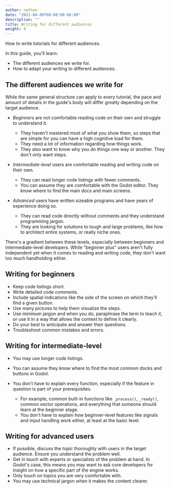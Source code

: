 ```yaml
---
author: nathan
date: "2021-04-09T00:00:00-06:00"
description: ""
title: Writing for different audiences
weight: 4
---
```


How to write tutorials for different audiences.

In this guide, you'll learn:

- The different audiences we write for.
- How to adapt your writing to different audiences.

## The different audiences we write for

While the same general structure can apply to every tutorial, the pace and amount of details in the guide's body will differ greatly depending on the target audience.

- _Beginners_ are not comfortable reading code on their own and struggle to understand it.

  - They haven't mastered most of what you show them, so steps that are simple for you can have a high cognitive load for them.
  - They need a lot of information regarding how things work.
  - They also want to know why you do things one way or another. They don't only want steps.

- _Intermediate-level_ users are comfortable reading and writing code on their own.

  - They can read longer code listings with fewer comments.
  - You can assume they are comfortable with the Godot editor. They know where to find the main docs and main screens.

- _Advanced_ users have written sizeable programs and have years of experience doing so.

  - They can read code directly without comments and they understand programming jargon.
  - They are looking for solutions to tough and large problems, like how to architect entire systems, or really niche ones.

There's a gradient between these levels, especially between beginners and intermediate-level developers. While "beginner plus" users aren't fully independent yet when it comes to reading and writing code, they don't want too much handholding either.

## Writing for beginners

- Keep code listings short.
- Write detailed code comments.
- Include spatial indications like the side of the screen on which they'll find a given button.
- Use many pictures to help them visualize the steps.
- Use minimum jargon and when you do, paraphrase the term to teach it, or use it in a way that allows the context to define it clearly. 
- Do your best to anticipate and answer their questions.
- Troubleshoot common mistakes and errors.

## Writing for intermediate-level

- You may use longer code listings.
- You can assume they know where to find the most common docks and buttons in Godot.
- You don't have to explain every function, especially if the feature in question is part of your prerequisites.

  - For example, common built-in functions like `_process()`, `_ready()`, common vector operations, and everything that someone should learn at the beginner stage.
  - You don't have to explain how beginner-level features like signals and input handling work either, at least at the basic level.

## Writing for advanced users

- If possible, discuss the topic thoroughly with users in the target audience. Ensure you understand the problem well.
- Get in touch with experts or specialists of the problem at hand. In Godot's case, this means you may want to ask core developers for insight on how a specific part of the engine works.
- Only touch on topics you are very comfortable with.
- You may use technical jargon when it makes the content clearer.
